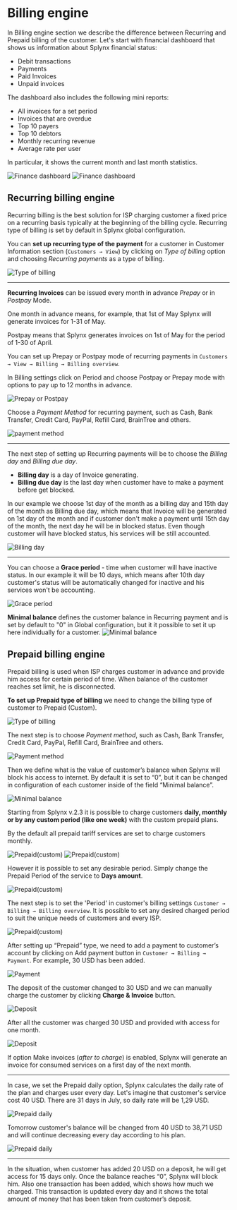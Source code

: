 Billing engine
==========

In Billing engine section we describe the difference between Recurring and Prepaid billing of the customer.
Let's start with financial dashboard that shows us information about Splynx financial status:

* Debit transactions
* Payments
* Paid Invoices
* Unpaid invoices

The dashboard also includes the following mini reports:
* All invoices for a set period
* Invoices that are overdue
* Top 10 payers
* Top 10 debtors
* Monthly recurring revenue
* Average rate per user

In particular, it shows the current month and last month statistics.

![Finance dashboard](finance_dashboard_1.png)
![Finance dashboard](finance_dashboard_2.png)


## Recurring billing engine

Recurring billing is the best solution for ISP charging customer a fixed price on a recurring basis typically at the beginning of the billing cycle. Recurring type of billing is set by default in Splynx global configuration.

You can **set up recurring type of the payment** for a customer in Customer Information section (`Customers → View`) by clicking on *Type of billing* option and choosing *Recurring payments* as a type of billing.

![Type of billing](type_of_billing_recurring.png)


---------
**Recurring Invoices** can be issued every month in advance *Prepay* or in *Postpay* Mode.

One month in advance means, for example, that 1st of May Splynx will generate invoices for 1-31 of May.

Postpay means that Splynx generates invoices on 1st of May for the period of 1-30 of April.

You can set up Prepay or Postpay mode of recurring payments in `Customers → View → Billing → Billing overview`.

In Billing settings click on Period and choose Postpay or Prepay mode with options to pay up to 12 months in advance.

![Prepay or Postpay](prepay_postpay.png)

Choose a *Payment Method* for recurring payment, such as Cash, Bank Transfer, Credit Card, PayPal, Refill Card, BrainTree and others.

![payment method](payment_method_1.png)

---------
The next step of setting up Recurring payments will be to choose the *Billing day* and *Billing due day*.

* **Billing day** is a day of Invoice generating.
* **Billing due day** is the last day when customer have to make a payment before get blocked.

In our example we choose 1st day of the month as a billing day and 15th day of the month as Billing due day, which means that Invoice will be generated on 1st day of the month and if customer don't make a payment until 15th day of the month, the next day he will be in blocked status.
Even though customer will have blocked status, his services will be still accounted.

![Billing day](billing_day.png)


---
You can choose a **Grace period** - time when customer will have inactive status. In our example it will be 10 days, which means after 10th day customer's status will be automatically changed for inactive and his services won't be accounting.

![Grace period](grace_period.png)


**Minimal balance** defines the customer balance in Recurring payment and is set by default to "0" in Global configuration, but it it possible to set it up here individually for a customer.
![Minimal balance](minimal_balance.png)


## Prepaid billing engine

Prepaid billing is used when ISP charges customer in advance and provide him access for certain period of time. When balance of the customer reaches set limit, he is disconnected.

**To set up Prepaid type of billing** we need to change the billing type of customer to Prepaid (Custom).

![Type of billing](type_of_billing_prepaid.png)


The next step is to choose *Payment method*,  such as Cash, Bank Transfer, Credit Card, PayPal, Refill Card, BrainTree and others.

![Payment method](payment_method_prepaid.png)


Then we define what is the value of customer’s balance when Splynx will block his access to internet.
By default it is set to “0”, but it can be changed in configuration of each customer inside of the field “Minimal balance”.

![Minimal balance](minimal_balance_2.png)

Starting from Splynx v.2.3 it is possible to charge customers **daily, monthly or by any custom period (like one week)**  with the custom prepaid plans.

By the default all prepaid tariff services are set to charge customers monthly.

![Prepaid(custom)](custom_prepaid_1.png)
![Prepaid(custom)](custom_prepaid_2.png)

However it is possible to set any desirable period. Simply change the Prepaid Period of the service to **Days amount**.

![Prepaid(custom)](custom_prepaid_3.png)

The next step is to set the 'Period' in customer's billing settings `Customer → Billing → Billing overview`. It is possible to set any desired charged period to suit the unique needs of customers and every ISP.

![Prepaid(custom)](prepaid_period.png)

After setting up “Prepaid” type, we need to add a payment to customer’s account by clicking on Add payment  button in `Customer → Billing → Payment`. For example, 30 USD has been added.

![Payment](payment.png)

The deposit of the customer changed to 30 USD and we can manually charge the customer by clicking **Charge & Invoice** button.

![Deposit](deposit_charge.png)

After all the customer was charged 30 USD and provided with access for one month.

![Deposit](information_prepaid.png)

If option Make invoices (*after to charge*) is enabled, Splynx will generate an invoice for consumed services on a first day of the next month.

---
In case, we set the Prepaid daily option, Splynx calculates the daily rate of the plan and charges user every day. Let's imagine that customer's service cost 40 USD. There are 31 days in July, so daily rate will be 1,29 USD.

![Prepaid daily](prepaid_daily_1.png)

Tomorrow customer's balance will be changed from 40 USD to 38,71 USD and will continue decreasing every day according to his plan.

![Prepaid daily](prepaid_daily_2.png)

---
In the situation, when customer has added 20 USD on a deposit, he will get access for 15 days only. Once the balance reaches “0”, Splynx will block him. Also one transaction has been added, which shows how much we charged. This transaction is updated every day and it shows the total amount of money that has been taken from customer’s deposit.

